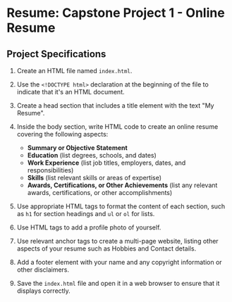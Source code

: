 # Resume: Capstone Project 1 - Online Resume

## Project Specifications

1. Create an HTML file named `index.html`.

2. Use the `<!DOCTYPE html>` declaration at the beginning of the file to indicate that it's an HTML document.

3. Create a head section that includes a title element with the text "My Resume".

4. Inside the body section, write HTML code to create an online resume covering the following aspects:
   - **Summary or Objective Statement**
   - **Education** (list degrees, schools, and dates)
   - **Work Experience** (list job titles, employers, dates, and responsibilities)
   - **Skills** (list relevant skills or areas of expertise)
   - **Awards, Certifications, or Other Achievements** (list any relevant awards, certifications, or other accomplishments)

5. Use appropriate HTML tags to format the content of each section, such as `h1` for section headings and `ul` or `ol` for lists.

6. Use HTML tags to add a profile photo of yourself.

7. Use relevant anchor tags to create a multi-page website, listing other aspects of your resume such as Hobbies and Contact details.

8. Add a footer element with your name and any copyright information or other disclaimers.

9. Save the `index.html` file and open it in a web browser to ensure that it displays correctly.

